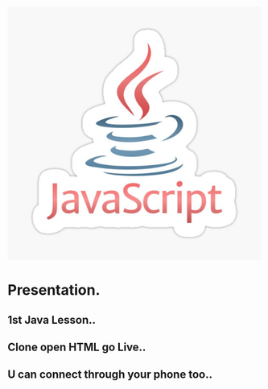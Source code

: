 <img src="logo.jpg" alt="Alt text" title="Optional title">


# Presentation.
## 1st Java Lesson..

## Clone open HTML go Live..

## U can connect through your phone too..
